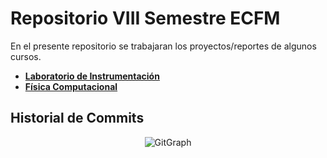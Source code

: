# Repositorio VIII Semestre ECFM
En el presente repositorio se trabajaran los proyectos/reportes de algunos cursos.

* [**Laboratorio de Instrumentación**](F803-LI)
* [**Física Computacional**](F811-FC)

## Historial de Commits
<p align="center">
  <img src="assets/gitgraph.svg" alt="GitGraph" />
</p>